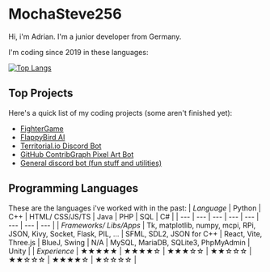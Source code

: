 # MochaSteve256
Hi, i'm Adrian. I'm a junior developer from Germany.

I'm coding since 2019 in these languages:

[![Top Langs](https://github-readme-stats.vercel.app/api/top-langs/?username=mochasteve256&layout=compact&langs_count=10&theme=radical&size_weight=0.65&count_weight=0.35)](#)
## Top Projects
Here's a quick list of my coding projects (some aren't finished yet):
- [FighterGame](https://github.com/MochaSteve256/WoT-releases/releases)
- [FlappyBird AI](https://github.com/MochaSteve256/FlappyAI)
- [Territorial.io Discord Bot](https://github.com/MochaSteve256/Conquestcord)
- [GitHub ContribGraph Pixel Art Bot](https://github.com/MochaSteve256/GithubCommHistBot)
- [General discord bot (fun stuff and utilities)](https://github.com/MochaSteve256/Lynxify)
## Programming Languages
These are the languages i've worked with in the past:
| *Language* | Python | C++ | HTML/ CSS/JS/TS | Java | PHP | SQL | C# |
| --- | --- | --- | --- | --- | --- | --- | --- |
| *Frameworks/ Libs/Apps* | Tk, matplotlib, numpy, mcpi, RPi, JSON, Kivy, Socket, Flask, PIL, ... | SFML, SDL2, JSON for C++ | React, Vite, Three.js | BlueJ, Swing | N/A | MySQL, MariaDB, SQLite3, PhpMyAdmin | Unity |
| *Experience* | ★★★★★ | ★★★★☆ | ★★★☆☆ | ★★☆☆☆ | ★★☆☆☆ | ★★★★☆ | ★☆☆☆☆ |
